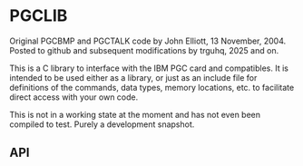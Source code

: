 # PGCLIB

Original PGCBMP and PGCTALK code by John Elliott, 13 November, 2004.
Posted to github and subsequent modifications by trguhq, 2025 and on.

This is a C library to interface with the IBM PGC card and compatibles.
It is intended to be used either as a library, or just as an include file
for definitions of the commands, data types, memory locations, etc. to
facilitate direct access with your own code.

This is not in a working state at the moment and has not even been
compiled to test. Purely a development snapshot.

## API
